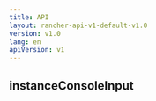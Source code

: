 ```yaml
---
title: API
layout: rancher-api-v1-default-v1.0
version: v1.0
lang: en
apiVersion: v1
---
```


## instanceConsoleInput



<br>
